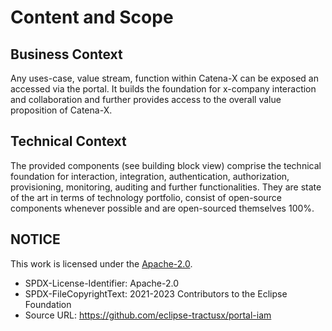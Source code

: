 # Content and Scope

## Business Context

Any uses-case, value stream, function within Catena-X can be exposed an accessed via the portal. It builds the foundation for x-company interaction and collaboration and further provides access to the overall value proposition of Catena-X.

## Technical Context

The provided components (see building block view) comprise the technical foundation for interaction, integration, authentication, authorization, provisioning, monitoring, auditing and further functionalities. They are state of the art in terms of technology portfolio, consist of open-source components whenever possible and are open-sourced themselves 100%.

## NOTICE

This work is licensed under the [Apache-2.0](https://www.apache.org/licenses/LICENSE-2.0).

- SPDX-License-Identifier: Apache-2.0
- SPDX-FileCopyrightText: 2021-2023 Contributors to the Eclipse Foundation
- Source URL: https://github.com/eclipse-tractusx/portal-iam
